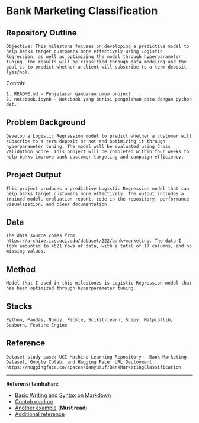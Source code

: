 # Bank Marketing Classification

## Repository Outline
`Objective: This milestone focuses on developing a predictive model to help banks target customers more effectively using Logistic Regression, as well as optimizing the model through hyperparameter tuning. The results will be classified through data modeling and the goal is to predict whether a client will subscribe to a term deposit (yes/no).`

Contoh:
```
1. README.md - Penjelasan gambaran umum project
2. notebook.ipynb - Notebook yang berisi pengolahan data dengan python
dst.
```

## Problem Background
`Develop a Logistic Regression model to predict whether a customer will subscribe to a term deposit or not and optimizing it through hyperparameter tuning. The model will be evaluated using Cross Validation Score. This project will be completed within four weeks to help banks improve bank customer targeting and campaign efficiency.`

## Project Output
`This project produces a predictive Logistic Regression model that can help banks target customers more effectively. The output includes a trained model, evaluation report, code in the repository, performance visualization, and clear documentation.`

## Data
`The data source comes from https://archive.ics.uci.edu/dataset/222/bank+marketing. The data I took amounted to 4521 rows of data, with a total of 17 columns, and no missing values.`

## Method
`Model that I used in this milestones is Logistic Regression model that has been optimized through hyperparameter tuning.`

## Stacks
`Python, Pandas, Numpy, Pickle, Scikit-learn, Scipy, Matplotlib, Seaborn, Feature Engine`

## Reference
`Dataset study case: UCI Machine Learning Repository - Bank Marketing Dataset, Google Colab, and Hugging Face: URL Deployment: https://huggingface.co/spaces/ianyusuf/BankMarketingClassification`

---

**Referensi tambahan:**
- [Basic Writing and Syntax on Markdown](https://docs.github.com/en/get-started/writing-on-github/getting-started-with-writing-and-formatting-on-github/basic-writing-and-formatting-syntax)
- [Contoh readme](https://github.com/fahmimnalfrzki/Swift-XRT-Automation)
- [Another example](https://github.com/sanggusti/final_bangkit) (**Must read**)
- [Additional reference](https://www.freecodecamp.org/news/how-to-write-a-good-readme-file/)